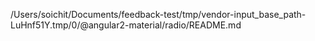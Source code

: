 /Users/soichit/Documents/feedback-test/tmp/vendor-input_base_path-LuHnf51Y.tmp/0/@angular2-material/radio/README.md